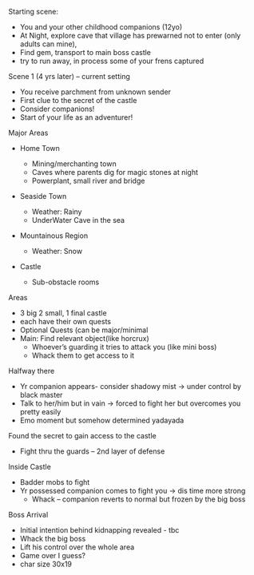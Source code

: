 Starting scene:
- You and your other childhood companions (12yo) 
- At Night, explore cave that village has prewarned not to enter (only adults can mine), 
- Find gem, transport to main boss castle
- try to run away, in process some of your frens captured

Scene 1 (4 yrs later) – current setting
- You receive parchment from unknown sender
- First clue to the secret of the castle
- Consider companions!
- Start of your life as an adventurer!

Major Areas
- Home Town
   - Mining/merchanting town
   - Caves where parents dig for magic stones at night
   - Powerplant, small river and bridge

- Seaside Town
   - Weather: Rainy
   - UnderWater Cave in the sea
   
- Mountainous Region 
   - Weather: Snow

- Castle
   - Sub-obstacle rooms

Areas
- 3 big 2 small, 1 final castle
- each have their own quests
- Optional Quests (can be major/minimal
- Main: Find relevant object(like horcrux) 
   - Whoever’s guarding it tries to attack you (like mini boss)
   - Whack them to get access to it

Halfway there
- Yr companion appears- consider shadowy mist -> under control by black master
- Talk to her/him but in vain -> forced to fight her but overcomes you pretty easily
- Emo moment but somehow determined yadayada

Found the secret to gain access to the castle
- Fight thru the guards – 2nd layer of defense

Inside Castle
- Badder mobs to fight
- Yr possessed companion comes to fight you -> dis time more strong
   - Whack – companion reverts to normal but frozen by the big boss

Boss Arrival
- Initial intention behind kidnapping revealed - tbc
- Whack the big boss
- Lift his control over the whole area
- Game over I guess?
- char size  30x19


